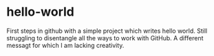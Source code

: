 # hello-world
First steps in github with a simple project which writes hello world.
Still struggling to disentangle all the ways to work with GitHub.
A different messagt for which I am lacking creativity.

